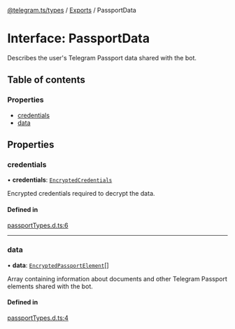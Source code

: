[@telegram.ts/types](../README.md) / [Exports](../modules.md) / PassportData

# Interface: PassportData

Describes the user's Telegram Passport data shared with the bot.

## Table of contents

### Properties

- [credentials](PassportData.md#credentials)
- [data](PassportData.md#data)

## Properties

### credentials

• **credentials**: [`EncryptedCredentials`](EncryptedCredentials.md)

Encrypted credentials required to decrypt the data.

#### Defined in

[passportTypes.d.ts:6](https://github.com/telegramsjs/types/blob/d08200f/src/passportTypes.d.ts#L6)

___

### data

• **data**: [`EncryptedPassportElement`](EncryptedPassportElement.md)[]

Array containing information about documents and other Telegram Passport elements shared with the bot.

#### Defined in

[passportTypes.d.ts:4](https://github.com/telegramsjs/types/blob/d08200f/src/passportTypes.d.ts#L4)
